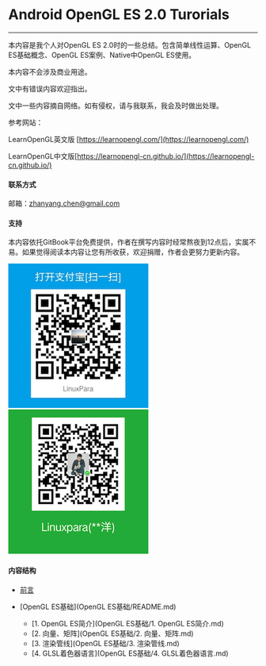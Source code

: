 # Android OpenGL ES 2.0 Turorials

---

本内容是我个人对OpenGL ES 2.0时的一些总结。包含简单线性运算、OpenGL ES基础概念、OpenGL ES案例、Native中OpenGL ES使用。

本内容不会涉及商业用途。

文中有错误内容欢迎指出。

文中一些内容摘自网络。如有侵权，请与我联系，我会及时做出处理。

参考网站：

LearnOpenGL英文版 [https://learnopengl.com/](https://learnopengl.com/)

LearnOpenGL中文版[https://learnopengl-cn.github.io/](https://learnopengl-cn.github.io/)

#### 联系方式

邮箱：zhanyang.chen@gmail.com

#### 支持

本内容依托GitBook平台免费提供，作者在撰写内容时经常熬夜到12点后，实属不易。如果觉得阅读本内容让您有所收获，欢迎捐赠，作者会更努力更新内容。

![](/assets/支付宝收款码.jpg)                   ![](/assets/微信收款码.png)

#### 内容结构
* [前言](README.md)

* [OpenGL ES基础](OpenGL ES基础/README.md)

  * [1. OpenGL ES简介](OpenGL ES基础/1. OpenGL ES简介.md)
  * [2. 向量、矩阵](OpenGL ES基础/2. 向量、矩阵.md)
  * [3. 渲染管线](OpenGL ES基础/3. 渲染管线.md)
  * [4. GLSL着色器语言](OpenGL ES基础/4. GLSL着色器语言.md)




